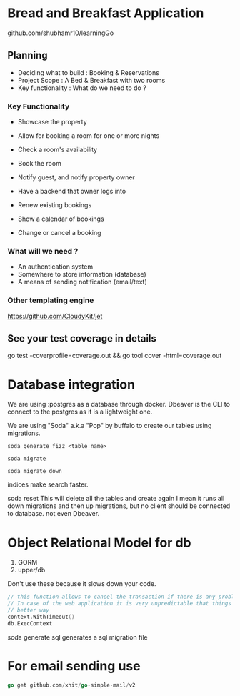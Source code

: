 # Bread and Breakfast Application
github.com/shubhamr10/learningGo

## Planning
* Deciding what to build   : Booking & Reservations
* Project Scope            : A Bed & Breakfast with two rooms
* Key functionality        : What do we need to do ?

### Key Functionality
* Showcase the property
* Allow for booking a room for one or more nights
* Check a room's availability
* Book the room
* Notify guest, and notify property owner  

* Have a backend that owner logs into
* Renew existing bookings
* Show a calendar of bookings
* Change or cancel a booking

### What will we need ?
* An authentication system
* Somewhere to store information (database)
* A means of sending notification (email/text)

### Other templating engine
https://github.com/CloudyKit/jet

## See your test coverage in details
go test -coverprofile=coverage.out && go tool cover -html=coverage.out

# Database integration

We are using :postgres as a database through docker.
Dbeaver is the CLI to connect to the postgres as it is a lightweight one.

We are using "Soda" a.k.a "Pop" by buffalo to create our tables using migrations.


```text
soda generate fizz <table_name>

soda migrate

soda migrate down

```

indices make search faster.


soda reset
This will delete all the tables and create again
I mean it runs all down migrations and then up migrations, but no client should be connected
to database. not even Dbeaver.

# Object Relational Model for db
1. GORM
2. upper/db

Don't use these because it slows down your code.


```go
// this function allows to cancel the transaction if there is any problem
// In case of the web application it is very unpredictable that things would work in a 
// better way
context.WithTimeout()
db.ExecContext
```

soda generate sql <filename>
generates a sql migration file


# For email sending use

```go
go get github.com/xhit/go-simple-mail/v2
```